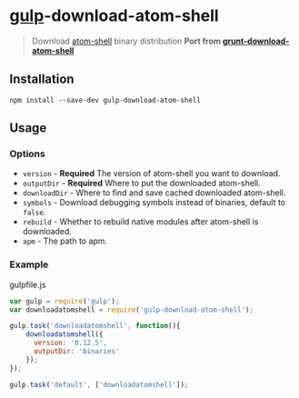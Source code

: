 # [gulp](http://gulpjs.com)-download-atom-shell
> Download [atom-shell](http://github.com/atom/atom-shell) binary distribution
**Port from [grunt-download-atom-shell](http://github.com/atom/grunt-download-atom-shell)**

## Installation
`npm install --save-dev gulp-download-atom-shell`

## Usage

### Options
* `version` - **Required** The version of atom-shell you want to download.
* `outputDir` - **Required** Where to put the downloaded atom-shell.
* `downloadDir` - Where to find and save cached downloaded atom-shell.
* `symbols` - Download debugging symbols instead of binaries, default to `false`.
* `rebuild` - Whether to rebuild native modules after atom-shell is downloaded.
* `apm` - The path to apm.

### Example

gulpfile.js

```javascript
var gulp = require('gulp');
var downloadatomshell = require('gulp-download-atom-shell');

gulp.task('downloadatomshell', function(){
	downloadatomshell({
      version: '0.12.5',
      outputDir: 'binaries'
    });
});

gulp.task('default', ['downloadatomshell']);
```